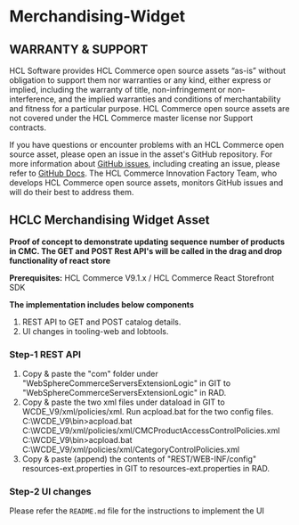 # Merchandising-Widget

## WARRANTY & SUPPORT 
HCL Software provides HCL Commerce open source assets “as-is” without obligation to support them nor warranties or any kind, either express or implied, including the warranty of title, non-infringement or non-interference, and the implied warranties and conditions of merchantability and fitness for a particular purpose. HCL Commerce open source assets are not covered under the HCL Commerce master license nor Support contracts.

If you have questions or encounter problems with an HCL Commerce open source asset, please open an issue in the asset's GitHub repository. For more information about [GitHub issues](https://docs.github.com/en/issues), including creating an issue, please refer to [GitHub Docs](https://docs.github.com/en). The HCL Commerce Innovation Factory Team, who develops HCL Commerce open source assets, monitors GitHub issues and will do their best to address them. 

## HCLC Merchandising Widget Asset

**Proof of concept to demonstrate updating sequence number of products in CMC.
The GET and POST Rest API's will be called in the drag and drop functionality of react store**

**Prerequisites:** HCL Commerce V9.1.x / HCL Commerce React Storefront SDK

**The implementation includes below components**
1. REST API to GET and POST catalog details.
2. UI changes in tooling-web and lobtools.

### Step-1 REST API

1. Copy & paste the "com" folder under "WebSphereCommerceServersExtensionLogic" in GIT to "WebSphereCommerceServersExtensionLogic" in RAD.
2. Copy & paste the two xml files under dataload in GIT to WCDE_V9/xml/policies/xml. Run acpload.bat for the two config files.
   C:\WCDE_V9\bin>acpload.bat C:\WCDE_V9/xml/policies/xml/CMCProductAccessControlPolicies.xml
   C:\WCDE_V9\bin>acpload.bat C:\WCDE_V9/xml/policies/xml/CategoryControlPolicies.xml
3. Copy & paste (append) the contents of "REST/WEB-INF/config" resources-ext.properties in GIT to resources-ext.properties in RAD.

### Step-2 UI changes

 Please refer the `README.md` file for the instructions to implement the UI
